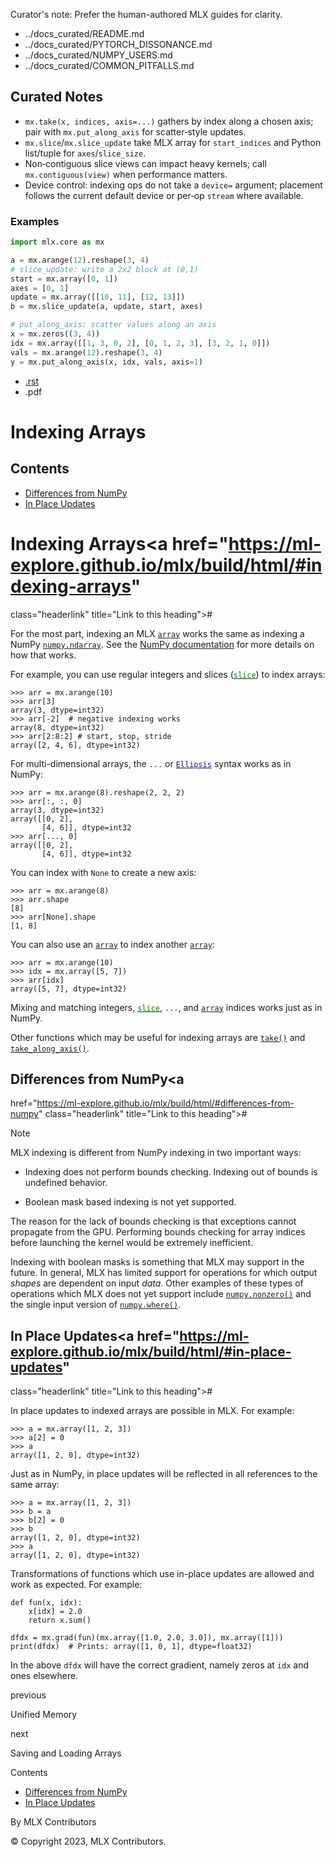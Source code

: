 Curator's note: Prefer the human-authored MLX guides for clarity.
- ../docs_curated/README.md
- ../docs_curated/PYTORCH_DISSONANCE.md
- ../docs_curated/NUMPY_USERS.md
- ../docs_curated/COMMON_PITFALLS.md

<!--
Per-file analysis (indexing.md):
- Solid overview mirroring NumPy indexing; includes slices and Ellipsis.
- MLX-specific helpers worth calling out: mx.take, mx.put_along_axis, slice/slice_update typing.
-->

## Curated Notes

- `mx.take(x, indices, axis=...)` gathers by index along a chosen axis; pair with `mx.put_along_axis` for scatter‑style updates.
- `mx.slice`/`mx.slice_update` take MLX array for `start_indices` and Python list/tuple for `axes`/`slice_size`.
- Non‑contiguous slice views can impact heavy kernels; call `mx.contiguous(view)` when performance matters.
- Device control: indexing ops do not take a `device=` argument; placement follows the current default device or per‑op `stream` where available.

### Examples

```python
import mlx.core as mx

a = mx.arange(12).reshape(3, 4)
# slice_update: write a 2x2 block at (0,1)
start = mx.array([0, 1])
axes = [0, 1]
update = mx.array([[10, 11], [12, 13]])
b = mx.slice_update(a, update, start, axes)

# put_along_axis: scatter values along an axis
x = mx.zeros((3, 4))
idx = mx.array([[1, 3, 0, 2], [0, 1, 2, 3], [3, 2, 1, 0]])
vals = mx.arange(12).reshape(3, 4)
y = mx.put_along_axis(x, idx, vals, axis=1)
```


<div id="main-content" class="bd-main" role="main">

<div class="sbt-scroll-pixel-helper">

</div>

<div class="bd-content">

<div class="bd-article-container">

<div class="bd-header-article d-print-none">

<div class="header-article-items header-article__inner">

<div class="header-article-items__start">

<div class="header-article-item">

<span class="fa-solid fa-bars"></span>

</div>

</div>

<div class="header-article-items__end">

<div class="header-article-item">

<div class="article-header-buttons">

<a href="https://github.com/ml-explore/mlx"
class="btn btn-sm btn-source-repository-button"
data-bs-placement="bottom" data-bs-toggle="tooltip" target="_blank"
title="Source repository"><span class="btn__icon-container"> <em></em>
</span></a>

<div class="dropdown dropdown-download-buttons">

- <a
  href="https://ml-explore.github.io/mlx/build/html/_sources/usage/indexing.rst"
  class="btn btn-sm btn-download-source-button dropdown-item"
  data-bs-placement="left" data-bs-toggle="tooltip" target="_blank"
  title="Download source file"><span class="btn__icon-container">
  <em></em> </span> <span class="btn__text-container">.rst</span></a>
- <span class="btn__icon-container"> </span>
  <span class="btn__text-container">.pdf</span>

</div>

<span class="btn__icon-container"> </span>

<span class="fa-solid fa-list"></span>

</div>

</div>

</div>

</div>

</div>

<div id="jb-print-docs-body" class="onlyprint">

# Indexing Arrays

<div id="print-main-content">

<div id="jb-print-toc">

<div>

## Contents

</div>

- <a
  href="https://ml-explore.github.io/mlx/build/html/#differences-from-numpy"
  class="reference internal nav-link">Differences from NumPy</a>
- <a href="https://ml-explore.github.io/mlx/build/html/#in-place-updates"
  class="reference internal nav-link">In Place Updates</a>

</div>

</div>

</div>

<div id="searchbox">

</div>

<div id="indexing-arrays" class="section">

<span id="indexing"></span>

# Indexing Arrays<a href="https://ml-explore.github.io/mlx/build/html/#indexing-arrays"
class="headerlink" title="Link to this heading">#</a>

For the most part, indexing an MLX <a
href="https://ml-explore.github.io/mlx/build/html/python/_autosummary/mlx.core.array.html#mlx.core.array"
class="reference internal" title="mlx.core.array"><span
class="pre"><code class="sourceCode python">array</code></span></a>
works the same as indexing a NumPy <a
href="https://numpy.org/doc/stable/reference/generated/numpy.ndarray.html#numpy.ndarray"
class="reference external" title="(in NumPy v2.2)"><span
class="pre"><code
class="sourceCode python">numpy.ndarray</code></span></a>. See the
<a href="https://numpy.org/doc/stable/user/basics.indexing.html"
class="reference external">NumPy documentation</a> for more details on
how that works.

For example, you can use regular integers and slices (<a
href="https://ml-explore.github.io/mlx/build/html/python/_autosummary/mlx.core.slice.html#mlx.core.slice"
class="reference internal" title="mlx.core.slice"><span
class="pre"><code
class="sourceCode python"><span class="bu">slice</span></code></span></a>)
to index arrays:

<div class="highlight-shell notranslate">

<div class="highlight">

    >>> arr = mx.arange(10)
    >>> arr[3]
    array(3, dtype=int32)
    >>> arr[-2]  # negative indexing works
    array(8, dtype=int32)
    >>> arr[2:8:2] # start, stop, stride
    array([2, 4, 6], dtype=int32)

</div>

</div>

For multi-dimensional arrays, the <span class="pre">`...`</span> or
<a href="https://docs.python.org/3/library/constants.html#Ellipsis"
class="reference external" title="(in Python v3.13)"><span
class="pre"><code
class="sourceCode python"><span class="va">Ellipsis</span></code></span></a>
syntax works as in NumPy:

<div class="highlight-shell notranslate">

<div class="highlight">

    >>> arr = mx.arange(8).reshape(2, 2, 2)
    >>> arr[:, :, 0]
    array(3, dtype=int32)
    array([[0, 2],
           [4, 6]], dtype=int32
    >>> arr[..., 0]
    array([[0, 2],
           [4, 6]], dtype=int32

</div>

</div>

You can index with <span class="pre">`None`</span> to create a new axis:

<div class="highlight-shell notranslate">

<div class="highlight">

    >>> arr = mx.arange(8)
    >>> arr.shape
    [8]
    >>> arr[None].shape
    [1, 8]

</div>

</div>

You can also use an <a
href="https://ml-explore.github.io/mlx/build/html/python/_autosummary/mlx.core.array.html#mlx.core.array"
class="reference internal" title="mlx.core.array"><span
class="pre"><code class="sourceCode python">array</code></span></a> to
index another <a
href="https://ml-explore.github.io/mlx/build/html/python/_autosummary/mlx.core.array.html#mlx.core.array"
class="reference internal" title="mlx.core.array"><span
class="pre"><code class="sourceCode python">array</code></span></a>:

<div class="highlight-shell notranslate">

<div class="highlight">

    >>> arr = mx.arange(10)
    >>> idx = mx.array([5, 7])
    >>> arr[idx]
    array([5, 7], dtype=int32)

</div>

</div>

Mixing and matching integers, <a
href="https://ml-explore.github.io/mlx/build/html/python/_autosummary/mlx.core.slice.html#mlx.core.slice"
class="reference internal" title="mlx.core.slice"><span
class="pre"><code
class="sourceCode python"><span class="bu">slice</span></code></span></a>,
<span class="pre">`...`</span>, and <a
href="https://ml-explore.github.io/mlx/build/html/python/_autosummary/mlx.core.array.html#mlx.core.array"
class="reference internal" title="mlx.core.array"><span
class="pre"><code class="sourceCode python">array</code></span></a>
indices works just as in NumPy.

Other functions which may be useful for indexing arrays are <a
href="https://ml-explore.github.io/mlx/build/html/python/_autosummary/mlx.core.take.html#mlx.core.take"
class="reference internal" title="mlx.core.take"><span class="pre"><code
class="sourceCode python">take()</code></span></a> and <a
href="https://ml-explore.github.io/mlx/build/html/python/_autosummary/mlx.core.take_along_axis.html#mlx.core.take_along_axis"
class="reference internal" title="mlx.core.take_along_axis"><span
class="pre"><code
class="sourceCode python">take_along_axis()</code></span></a>.

<div id="differences-from-numpy" class="section">

## Differences from NumPy<a
href="https://ml-explore.github.io/mlx/build/html/#differences-from-numpy"
class="headerlink" title="Link to this heading">#</a>

<div class="admonition note">

Note

MLX indexing is different from NumPy indexing in two important ways:

- Indexing does not perform bounds checking. Indexing out of bounds is
  undefined behavior.

- Boolean mask based indexing is not yet supported.

</div>

The reason for the lack of bounds checking is that exceptions cannot
propagate from the GPU. Performing bounds checking for array indices
before launching the kernel would be extremely inefficient.

Indexing with boolean masks is something that MLX may support in the
future. In general, MLX has limited support for operations for which
output *shapes* are dependent on input *data*. Other examples of these
types of operations which MLX does not yet support include <a
href="https://numpy.org/doc/stable/reference/generated/numpy.nonzero.html#numpy.nonzero"
class="reference external" title="(in NumPy v2.2)"><span
class="pre"><code
class="sourceCode python">numpy.nonzero()</code></span></a> and the
single input version of <a
href="https://numpy.org/doc/stable/reference/generated/numpy.where.html#numpy.where"
class="reference external" title="(in NumPy v2.2)"><span
class="pre"><code
class="sourceCode python">numpy.where()</code></span></a>.

</div>

<div id="in-place-updates" class="section">

## In Place Updates<a href="https://ml-explore.github.io/mlx/build/html/#in-place-updates"
class="headerlink" title="Link to this heading">#</a>

In place updates to indexed arrays are possible in MLX. For example:

<div class="highlight-shell notranslate">

<div class="highlight">

    >>> a = mx.array([1, 2, 3])
    >>> a[2] = 0
    >>> a
    array([1, 2, 0], dtype=int32)

</div>

</div>

Just as in NumPy, in place updates will be reflected in all references
to the same array:

<div class="highlight-shell notranslate">

<div class="highlight">

    >>> a = mx.array([1, 2, 3])
    >>> b = a
    >>> b[2] = 0
    >>> b
    array([1, 2, 0], dtype=int32)
    >>> a
    array([1, 2, 0], dtype=int32)

</div>

</div>

Transformations of functions which use in-place updates are allowed and
work as expected. For example:

<div class="highlight-python notranslate">

<div class="highlight">

    def fun(x, idx):
        x[idx] = 2.0
        return x.sum()

    dfdx = mx.grad(fun)(mx.array([1.0, 2.0, 3.0]), mx.array([1]))
    print(dfdx)  # Prints: array([1, 0, 1], dtype=float32)

</div>

</div>

In the above <span class="pre">`dfdx`</span> will have the correct
gradient, namely zeros at <span class="pre">`idx`</span> and ones
elsewhere.

</div>

</div>

<div class="prev-next-area">

<a
href="https://ml-explore.github.io/mlx/build/html/usage/unified_memory.html"
class="left-prev" title="previous page"><em></em></a>

<div class="prev-next-info">

previous

Unified Memory

</div>

<a
href="https://ml-explore.github.io/mlx/build/html/usage/saving_and_loading.html"
class="right-next" title="next page"></a>

<div class="prev-next-info">

next

Saving and Loading Arrays

</div>

</div>

</div>

<div class="bd-sidebar-secondary bd-toc">

<div class="sidebar-secondary-items sidebar-secondary__inner">

<div class="sidebar-secondary-item">

<div class="page-toc tocsection onthispage">

Contents

</div>

- <a
  href="https://ml-explore.github.io/mlx/build/html/#differences-from-numpy"
  class="reference internal nav-link">Differences from NumPy</a>
- <a href="https://ml-explore.github.io/mlx/build/html/#in-place-updates"
  class="reference internal nav-link">In Place Updates</a>

</div>

</div>

</div>

</div>

<div class="bd-footer-content__inner container">

<div class="footer-item">

By MLX Contributors

</div>

<div class="footer-item">

© Copyright 2023, MLX Contributors.  

</div>

<div class="footer-item">

</div>

<div class="footer-item">

</div>

</div>

</div>
